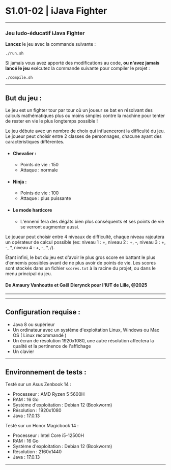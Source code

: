 # S1.01-02 | iJava Fighter
___
### Jeu ludo-éducatif iJava Fighter 

**Lancez** le jeu avec la commande suivante :
```shell
./run.sh
```

Si jamais vous avez apporté des modifications au code, **ou n'avez jamais lancé le jeu** exécutez la commande suivante pour compiler le projet :
```shell
./compile.sh
```
___
## But du jeu : 
Le jeu est un fighter tour par tour où un joueur se bat en résolvant des calculs mathématiques plus ou moins simples contre la machine
pour tenter de rester en vie le plus longtemps possible !

Le jeu débute avec un nombre de choix qui influenceront la difficulté du jeu.
Le joueur peut choisir entre 2 classes de personnages, chacune ayant des caractéristiques différentes.
 - #### Chevalier : 
    - Points de vie : 150
    - Attaque : normale
- #### Ninja : 
    - Points de vie : 100
    - Attaque : plus puissante

- #### Le mode hardcore
    - L'ennemi fera des dégâts bien plus conséquents et ses points de vie se verront augmenter aussi.

Le joueur peut choisir entre 4 niveaux de difficulté, chaque niveau rajoutera un opérateur de calcul possible (ex: niveau 1 : +, niveau 2 : +, -, niveau 3 : +, -, *, niveau 4 : +, -, *, /).

Étant infini, le but du jeu est d'avoir le plus gros score en battant le plus d'ennemis possibles avant de ne plus avoir de points de vie.
Les scores sont stockés dans un fichier `scores.txt` à la racine du projet, ou dans le menu principal du jeu. 


#### De Amaury Vanhoutte et Gaël Dierynck pour l'IUT de Lille, @2025
___
___
## Configuration requise :

- Java 8 ou supérieur
- Un ordinateur avec un système d'exploitation Linux, Windows ou Mac OS ( Linux recommandé )
- Un écran de résolution 1920x1080, une autre résolution affectera la qualité et la pertinence de l'affichage
- Un clavier 
___
## Environnement de tests :

Testé sur un Asus Zenbook 14 :
- Processeur : AMD Ryzen 5 5600H
- RAM : 16 Go
- Système d'exploitation : Debian 12 (Bookworm)
- Résolution : 1920x1080
- Java : 17.0.13

Testé sur un Honor Magicbook 14 : 
- Processeur : Intel Core i5-12500H
- RAM : 16 Go
- Système d'exploitation : Debian 12 (Bookworm)
- Résolution : 2160x1440
- Java : 17.0.13
___